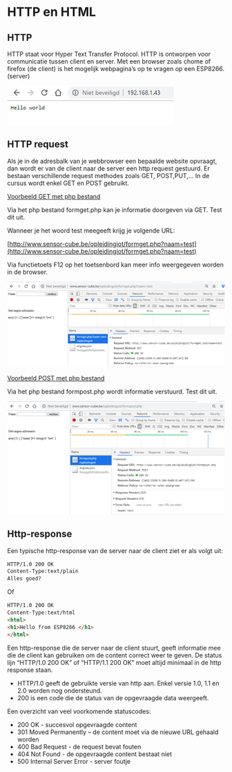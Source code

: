 # HTTP en HTML
## HTTP

HTTP staat voor Hyper Text Transfer Protocol. HTTP is ontworpen voor communicatie tussen client en server. Met een browser zoals chome of firefox (de client) is het mogelijk webpagina’s op te vragen op een ESP8266. (server)

![HTTP request](./assets/HTTP1.png)

## HTTP request

Als je in de adresbalk van je webbrowser een bepaalde website opvraagt, dan wordt er van de client naar de server een http request gestuurd. Er bestaan verschillende request methodes zoals GET, POST,PUT,... In de cursus wordt enkel GET en POST gebruikt.

[Voorbeeld GET met php bestand](http://www.sensor-cube.be/opleidingiot/formget.php)

Via het php bestand formget.php kan je informatie doorgeven via GET. Test dit uit. 

Wanneer je het woord test meegeeft krijg je volgende URL:

[http://www.sensor-cube.be/opleidingiot/formget.php?naam=test](http://www.sensor-cube.be/opleidingiot/formget.php?naam=test)

Via functietoets F12 op het toetsenbord kan meer info weergegeven worden in de browser.

![Weergave GET in browser](./assets/GET1.png)

[Voorbeeld POST met php bestand](http://www.sensor-cube.be/opleidingiot/formpost.php)

Via het php bestand formpost.php wordt informatie verstuurd. Test dit uit.

![Weergave POST in browser](./assets/POST1.png)

##	Http-response

Een typische http-response van de server naar de client ziet er als volgt uit:

```HTML
HTTP/1.0 200 OK
Content-Type:text/plain
Alles goed?
```

Of
```HTML
HTTP/1.0 200 OK
Content-Type:text/html
<html>
<h1>Hello from ESP8266 </h1>
</html>
```
Een http-response die de server naar de client stuurt, geeft informatie mee die de client kan gebruiken om de content correct weer te geven.
De status lijn “HTTP/1.0 200 OK” of “HTTP/1.1 200 OK” moet altijd minimaal in de http response staan.
* HTTP/1.0 geeft de gebruikte versie van http aan. Enkel versie 1.0, 1.1 en 2.0 worden nog ondersteund.
* 200 is een code die de status van de opgevraagde data weergeeft.

Een overzicht van veel voorkomende statuscodes:
* 200 OK - succesvol opgevraagde content
* 301 Moved Permanently – de content moet via de nieuwe URL gehaald worden
* 400 Bad Request - de request bevat fouten
* 404 Not Found - de opgevraagde content bestaat niet
* 500 Internal Server Error - server foutje